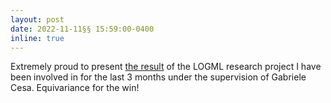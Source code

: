 ```yaml
---
layout: post
date: 2022-11-11§§ 15:59:00-0400
inline: true
---
```


Extremely proud to present [the result](/publications/) of the LOGML research project I have been involved in for the last 3 months under the supervision of Gabriele Cesa. Equivariance for the win! 


